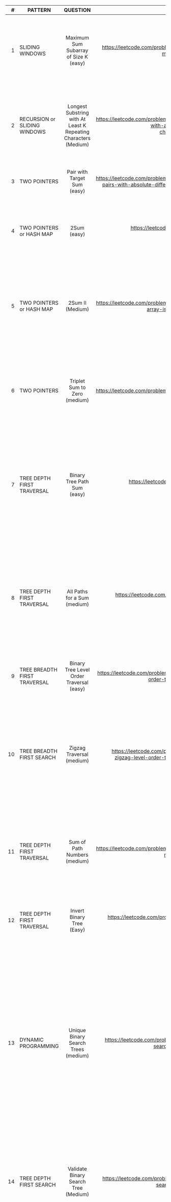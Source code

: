 


|#| PATTERN     |       QUESTION     | Python CODE LINK  | NOTES |
|------:| ------------- |:-------------:| -----:|------:|
|1| SLIDING WINDOWS     | Maximum Sum Subarray of Size K (easy) | https://leetcode.com/problems/sliding-window-maximum/submissions/  | Simple brute force solution but very time complex O(n*n-k); Faster soltuion can be obtained using a deque - decreasing queue|
|2|RECURSION or SLIDING WINDOWS|Longest Substring with At Least K Repeating Characters (Medium)|https://leetcode.com/problems/longest-substring-with-at-least-k-repeating-characters/submissions/| Brute force Solution is very expensive; solved using recursion, time complexity is still O(N^2) in recursion, there is a sliding window approach too with O(N)|
|3| TWO POINTERS        | Pair with Target Sum (easy)    | https://leetcode.com/problems/count-number-of-pairs-with-absolute-difference-k/submissions/   | Very simple splution using two pointers - Optimal solution ?|
|4|TWO POINTERS or HASH MAP| 2Sum (easy) | https://leetcode.com/problems/two-sum/submissions/ | Optimal solution can be obtained using a hash map - Traverse through the array, if num - target is in the hashmap return - O(N)|
|5|TWO POINTERS or HASH MAP| 2Sum II (Medium) | https://leetcode.com/problems/two-sum-ii-input-array-is-sorted/submissions/ | Advantage of array being sorted is two pointers at opposite ends can be moved toward each depending on how close their sum is to target - Time Complexity O(N)|
|6| TWO POINTERS        | Triplet Sum to Zero (medium) | https://leetcode.com/problems/3sum/submissions/ | Main trick is to sort the array - this way for each number we can use TWO SUM II solved above and check for duplicates easily - O(NlogN) (sorting) + O(N^2) |
|7| TREE DEPTH FIRST TRAVERSAL | Binary Tree Path Sum (easy) | https://leetcode.com/problems/path-sum/submissions/ | Depth first search on a binary tree can be done usin recursion; define a neew function to check if a node is a leaf or recursively do that left or right until a leaf is hit; Call this function recursively on root node |
|8|TREE DEPTH FIRST TRAVERSAL| All Paths for a Sum (medium) |https://leetcode.com/problems/path-sum-ii/submissions/ | Define a helper fucntion to check if its a leaf similar to prev, check if leaf val == target sum  - [remaining path node values], if not move left and right recursively while adding node value to list passed to next node - O(N) worst case |
|9| TREE BREADTH FIRST TRAVERSAL| Binary Tree Level Order Traversal (easy)| https://leetcode.com/problems/binary-tree-level-order-traversal/submissions/| A breadth first search can be done using a queue easily|
|10|TREE BREADTH FIRST SEARCH| Zigzag Traversal (medium) | https://leetcode.com/problems/binary-tree-zigzag-level-order-traversal/submissions/| Same method as previous; Smart way is not change order of the queue; just add from left to right each time and while adding to result based on direction % 2 == 0 or not change order using a very crafty a[::-1] for reverse or a[::1] for normal|
|11|TREE DEPTH FIRST TRAVERSAL| Sum of Path Numbers (medium) | https://leetcode.com/problems/sum-root-to-leaf-numbers/submissions/|Classic dfs problem - boils down to what the helper returns; for converting nodes to integrer, *10 each num and add to current value|
|12|TREE DEPTH FIRST TRAVERSAL| Invert Binary Tree (Easy) |https://leetcode.com/problems/invert-binary-tree/submissions/ |Very easy dfs problem, main function is the recursive helper, at each node invert children and run fn. on left and right children|
|13| DYNAMIC PROGRAMMING | Unique Binary Search Trees (medium) |https://leetcode.com/problems/unique-binary-search-trees/submissions/ | 1. The number of trees possible for a particular number of n remains the same regardless of the elements making up n nodes 2. For any node as the root, the number of possibe trees to make up a search tree is number of possible trees on left * number of possible trees on right 3. Store all possible trees for each node to recall in each iteration|
|14|TREE DEPTH FIRST SEARCH| Validate Binary Search Tree (Medium) |https://leetcode.com/problems/validate-binary-search-tree/submissions/ | Initial error: Not thinking that entire subtrees need to obey the binary search tree conditions. Starting with -inf anf + inf tow bounds can be used to check if a node value satiisfies binary search tree conditions|
|15|GRAPHS| Clone Graph (Medium)|https://leetcode.com/problems/clone-graph/submissions/|Graph problems require a hashmap and a traversal like dfs or bfs to visit a node; Create a hashmap to make clones of the graph; If node already there in hasmap return the clone to be appended to the neigbours of another node; Append neighbours from either the hasmap or add to hashmap and return with recursion DFS|
|16|K ELEMENTS| Top 'K' frequent Numbers (Medium)|https://leetcode.com/problems/top-k-frequent-elements/submissions/ | BUCKET SORT - Create a list of lists where each of the lists corresponds to all numbers with the same count and get top k ; alternatively use a max heap and pop two top k elements in log n time|
|17|K ELEMENTS / SLIDING WINDOW/ 2 POINTERS| Top 'K' Closest elements (HARD) |https://leetcode.com/problems/find-k-closest-elements/submissions/| Complicated algorithm - Unique; Define two pointers from begining to upto k to define window; Define a midpoint using the binary search technique in the window; Move left and right pointers based on the value among left and right ends close to x and return k elements from left pointer - HARD PROBLEM   |
|18|K ELEMENTS|Least Number of Unique Integers after K Removals (Medium)|https://leetcode.com/problems/least-number-of-unique-integers-after-k-removals/submissions/|Trick to get a sorted frequency map and calculate number of unique values removed before leftover k integer becomes negative|
|19|GRAPHS|Tasks Scheduling (medium)|||
|20|LINKED LIST| Remove Nth Node From End Of List (Medium) |https://leetcode.com/problems/remove-nth-node-from-end-of-list/submissions/|Straighforward, traverse to the n nodes until n is non negative and move both pointers to end so left pointer reps nth node, delete that node |
|21|BINARY SEARCH TREE|  Least common ancestor of a binary search tree (Easy) |https://leetcode.com/problems/lowest-common-ancestor-of-a-binary-search-tree/submissions/870037574/ | Based on property of binary search tree, the node where a split occurs is the least common ancestor. Recursively look for splits in left/right subtree|
|22|BINARY TREE| Same Tree (Easy) |https://leetcode.com/problems/same-tree/submissions/870047748/ | When the output is a boolean, a recursive logic bollean statement is the finalk return call with simple base cases|
|23| BINARY TREE | Sub tree (Easy) |https://leetcode.com/problems/subtree-of-another-tree/submissions/872933488/ | Follows from previous question, check if two tress are the same, then either with left or right|


